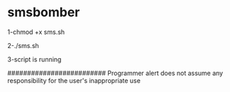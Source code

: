 # smsbomber
1-chmod +x sms.sh

2-./sms.sh

3-script is running

#########################
Programmer alert does not assume any responsibility for the user's inappropriate use 
